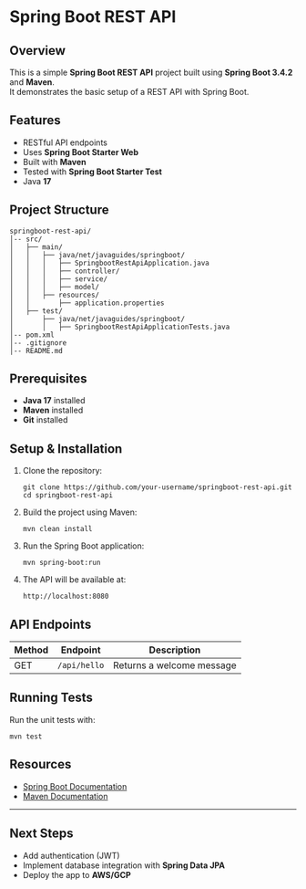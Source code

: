 # Spring Boot REST API  

## Overview  
This is a simple **Spring Boot REST API** project built using **Spring Boot 3.4.2** and **Maven**.  
It demonstrates the basic setup of a REST API with Spring Boot.  

## Features  
- RESTful API endpoints  
- Uses **Spring Boot Starter Web**  
- Built with **Maven**  
- Tested with **Spring Boot Starter Test**  
- Java **17**  

## Project Structure  
```
springboot-rest-api/  
│-- src/  
│   ├── main/  
│   │   ├── java/net/javaguides/springboot/  
│   │   │   ├── SpringbootRestApiApplication.java  
│   │   │   ├── controller/  
│   │   │   ├── service/  
│   │   │   ├── model/  
│   │   ├── resources/  
│   │       ├── application.properties  
│   ├── test/  
│       ├── java/net/javaguides/springboot/  
│       │   ├── SpringbootRestApiApplicationTests.java  
│-- pom.xml  
│-- .gitignore  
│-- README.md  
```  

## Prerequisites  
- **Java 17** installed  
- **Maven** installed  
- **Git** installed  

## Setup & Installation  
1. Clone the repository:  
   ```
   git clone https://github.com/your-username/springboot-rest-api.git  
   cd springboot-rest-api  
   ```  

2. Build the project using Maven:  
   ```
   mvn clean install  
   ```  

3. Run the Spring Boot application:  
   ```
   mvn spring-boot:run  
   ```  

4. The API will be available at:  
   ```
   http://localhost:8080  
   ```  

## API Endpoints  
| Method | Endpoint       | Description              |  
|--------|--------------|--------------------------|  
| GET    | `/api/hello`  | Returns a welcome message |  

## Running Tests  
Run the unit tests with:  
```
mvn test  
```  

## Resources  
- [Spring Boot Documentation](https://docs.spring.io/spring-boot/docs/current/reference/html/)  
- [Maven Documentation](https://maven.apache.org/guides/index.html)  

---

## Next Steps  
- Add authentication (JWT)  
- Implement database integration with **Spring Data JPA**  
- Deploy the app to **AWS/GCP**  
